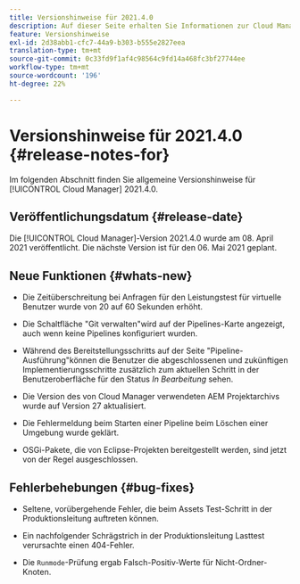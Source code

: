 ```yaml
---
title: Versionshinweise für 2021.4.0
description: Auf dieser Seite erhalten Sie Informationen zur Cloud Manager-Version 2021.4.0.
feature: Versionshinweise
exl-id: 2d38abb1-cfc7-44a9-b303-b555e2827eea
translation-type: tm+mt
source-git-commit: 0c33fd9f1af4c98564c9fd14a468fc3bf27744ee
workflow-type: tm+mt
source-wordcount: '196'
ht-degree: 22%

---
```


# Versionshinweise für 2021.4.0 {#release-notes-for}

Im folgenden Abschnitt finden Sie allgemeine Versionshinweise für [!UICONTROL Cloud Manager] 2021.4.0.

## Veröffentlichungsdatum {#release-date}

Die [!UICONTROL Cloud Manager]-Version 2021.4.0 wurde am 08. April 2021 veröffentlicht.
Die nächste Version ist für den 06. Mai 2021 geplant.

## Neue Funktionen {#whats-new}

* Die Zeitüberschreitung bei Anfragen für den Leistungstest für virtuelle Benutzer wurde von 20 auf 60 Sekunden erhöht.

* Die Schaltfläche &quot;Git verwalten&quot;wird auf der Pipelines-Karte angezeigt, auch wenn keine Pipelines konfiguriert wurden.

* Während des Bereitstellungsschritts auf der Seite &quot;Pipeline-Ausführung&quot;können die Benutzer die abgeschlossenen und zukünftigen Implementierungsschritte zusätzlich zum aktuellen Schritt in der Benutzeroberfläche für den Status *In Bearbeitung* sehen.

* Die Version des von Cloud Manager verwendeten AEM Projektarchivs wurde auf Version 27 aktualisiert.

* Die Fehlermeldung beim Starten einer Pipeline beim Löschen einer Umgebung wurde geklärt.

* OSGi-Pakete, die von Eclipse-Projekten bereitgestellt werden, sind jetzt von der Regel ausgeschlossen.

## Fehlerbehebungen {#bug-fixes}

* Seltene, vorübergehende Fehler, die beim Assets Test-Schritt in der Produktionsleitung auftreten können.

* Ein nachfolgender Schrägstrich in der Produktionsleitung Lasttest verursachte einen 404-Fehler.

* Die `Runmode`-Prüfung ergab Falsch-Positiv-Werte für Nicht-Ordner-Knoten.